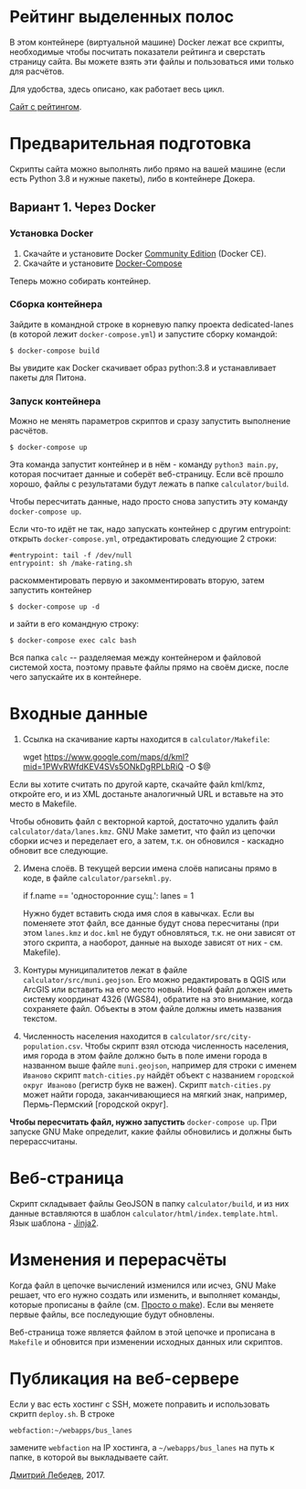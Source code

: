 # Рейтинг выделенных полос

В этом контейнере (виртуальной машине) Docker лежат все скрипты, необходимые чтобы посчитать показатели рейтинга и сверстать страницу сайта. Вы можете взять эти файлы и пользоваться ими только для расчётов.

Для удобства, здесь описано, как работает весь цикл.

[Сайт с рейтингом](http://buslanes.peshemove.org/).

# Предварительная подготовка

Скрипты сайта можно выполнять либо прямо на вашей машине (если есть Python 3.8 и нужные пакеты), либо в контейнере Докера.

## Вариант 1. Через Docker

### Установка Docker

1. Скачайте и установите Docker [Community Edition](https://www.docker.com/community-edition/) (Docker CE).
2. Скачайте и установите [Docker-Compose](https://docs.docker.com/compose/install/)

Теперь можно собирать контейнер.

### Сборка контейнера

Зайдите в командной строке в корневую папку проекта dedicated-lanes (в которой лежит `docker-compose.yml`) и запустите сборку командой:

    $ docker-compose build

Вы увидите как Docker скачивает образ python:3.8 и устанавливает пакеты для Питона.

### Запуск контейнера

Можно не менять параметров скриптов и сразу запустить выполнение расчётов.

    $ docker-compose up

Эта команда запустит контейнер и в нём - команду `python3 main.py`, которая посчитает данные и соберёт веб-страницу. Если всё прошло хорошо, файлы с результатами будут лежать в папке `calculator/build`.

Чтобы пересчитать данные, надо просто снова запустить эту команду `docker-compose up`.

Если что-то идёт не так, надо запускать контейнер с другим entrypoint: открыть `docker-compose.yml`, отредактировать следующие 2 строки:

    #entrypoint: tail -f /dev/null
    entrypoint: sh /make-rating.sh

раскомментировать первую и закомментировать вторую, затем запустить контейнер

    $ docker-compose up -d

и зайти в его командную строку:

    $ docker-compose exec calc bash

Вся папка `calc` -- разделяемая между контейнером и файловой системой хоста, поэтому правьте файлы прямо на своём диске, после чего запускайте их в контейнере.



# Входные данные

1. Ссылка на скачивание карты находится в `calculator/Makefile`:

      wget https://www.google.com/maps/d/kml?mid=1PWvRWfdKEV4SVs5ONkDgRPLbRiQ -O $@

  Если вы хотите считать по другой карте, скачайте файл kml/kmz, откройте его, и из XML достаньте аналогичный URL и вставьте на это место в Makefile.

  Чтобы обновить файл с векторной картой, достаточно удалить файл `calculator/data/lanes.kmz`. GNU Make заметит, что файл из цепочки сборки исчез и переделает его, а затем, т.к. он обновился - каскадно обновит все следующие.

2. Имена слоёв. В текущей версии имена слоёв написаны прямо в коде, в файле `calculator/parsekml.py`.

      if f.name == 'односторонние сущ.':
          lanes = 1

   Нужно будет вставить сюда имя слоя в кавычках. Если вы поменяете этот файл, все данные будут снова пересчитаны (при этом `lanes.kmz` и `doc.kml` не будут обновляться, т.к. не они зависят от этого скрипта, а наоборот, данные на выходе зависят от них - см. Makefile).

3. Контуры муниципалитетов лежат в файле `calculator/src/muni.geojson`. Его можно редактировать в QGIS или ArcGIS или вставить на его место новый. Новый файл должен иметь систему координат 4326 (WGS84), обратите на это внимание, когда сохраняете файл. Объекты в этом файле должны иметь названия текстом.

4. Численность населения находится в `calculator/src/city-population.csv`. Чтобы скрипт взял отсюда численность населения, имя города в этом файле должно быть в поле имени города в названном выше файле `muni.geojson`, например для строки с именем `Иваново` скрипт `match-cities.py` найдёт объект с названием `городской округ Иваново` (регистр букв не важен). Скрипт `match-cities.py` может найти города, заканчивающиеся на мягкий знак, например, Пермь-Пермский [городской округ].

**Чтобы пересчитать файл, нужно запустить** `docker-compose up`. При запуске GNU Make определит, какие файлы обновились и должны быть перерассчитаны.

# Веб-страница

Скрипт складывает файлы GeoJSON в папку `calculator/build`, и из них данные вставляются в шаблон `calculator/html/index.template.html`. Язык шаблона - [Jinja2](http://jinja.pocoo.org/docs/2.9/).

# Изменения и перерасчёты

Когда файл в цепочке вычислений изменился или исчез, GNU Make решает, что его нужно создать или изменить, и выполняет команды, которые прописаны в файле (см. [Просто о make](https://habrahabr.ru/post/211751/)). Если вы меняете первые файлы, все последующие будут обновлены.

Веб-страница тоже является файлом в этой цепочке и прописана в `Makefile` и обновится при изменении исходных данных или скриптов.

# Публикация на веб-сервере

Если у вас есть хостинг с SSH, можете поправить и использовать скритп `deploy.sh`. В строке

    webfaction:~/webapps/bus_lanes

замените `webfaction` на IP хостинга, а `~/webapps/bus_lanes` на путь к папке, в которой вы выкладываете сайт.


[Дмитрий Лебедев](http://dl.one-giant-leap.info), 2017.
